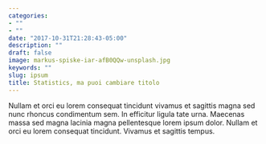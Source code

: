 ```yaml
---
categories:
- ""
- ""
date: "2017-10-31T21:28:43-05:00"
description: ""
draft: false
image: markus-spiske-iar-afB0QQw-unsplash.jpg
keywords: ""
slug: ipsum
title: Statistics, ma puoi cambiare titolo
---
```


Nullam et orci eu lorem consequat tincidunt vivamus et sagittis magna sed nunc rhoncus condimentum sem. In efficitur ligula tate urna. Maecenas massa sed magna lacinia magna pellentesque lorem ipsum dolor. Nullam et orci eu lorem consequat tincidunt. Vivamus et sagittis tempus.